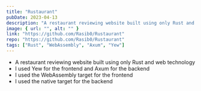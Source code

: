 ```yaml
---
title: "Rustaurant"
pubDate: 2023-04-13
description: "A restaurant reviewing website built using only Rust and web technology"
image: { url: "", alt: "" }
link: "https://github.com/Rasib0/Rustaurant"
repo: "https://github.com/Rasib0/Rustaurant"
tags: ["Rust", "WebAssembly", "Axum", "Yew"]
---
```


- A restaurant reviewing website built using only Rust and web technology
- I used Yew for the frontend and Axum for the backend
- I used the WebAssembly target for the frontend
- I used the native target for the backend
